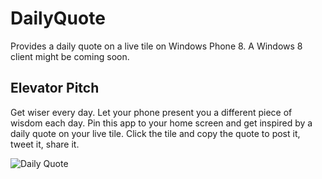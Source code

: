 DailyQuote
==========
Provides a daily quote on a live tile on Windows Phone 8. A Windows 8 client might be coming soon.

Elevator Pitch
--------------
Get wiser every day. Let your phone present you a different piece of wisdom each day. Pin this app to your home screen and get inspired by a daily quote on your live tile. Click the tile and copy the quote to post it, tweet it, share it.

![Daily Quote](https://github.com/halllo/DailyQuote/tree/master/images/Icon.png)

